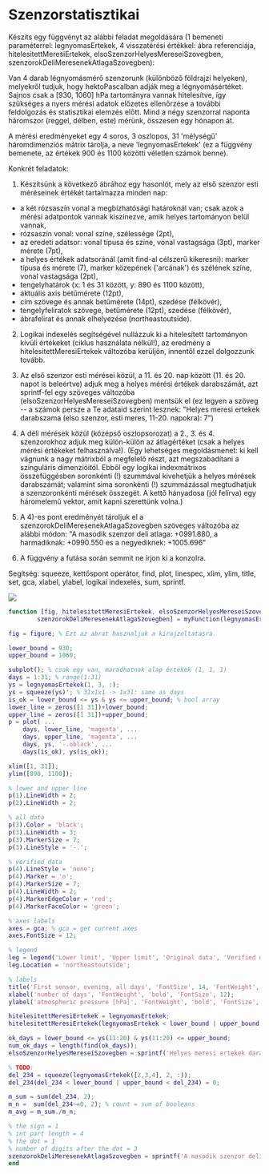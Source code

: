 # Szenzorstatisztikai

Készíts egy függvényt az alábbi feladat megoldására (1 bemeneti paraméterrel: legnyomasErtekek, 4 visszatérési értékkel: ábra referenciája, hitelesitettMeresiErtekek, elsoSzenzorHelyesMereseiSzovegben, szenzorokDeliMeresenekAtlagaSzovegben):

Van 4 darab légnyomásmérő szenzorunk (különböző földrajzi helyeken), melyekről tudjuk, hogy hektoPascalban adják meg a légnyomásértéket. Sajnos csak a \[930, 1060\] hPa tartományra vannak hitelesítve, így szükséges a nyers mérési adatok előzetes ellenőrzése a további feldolgozás és statisztikai elemzés előtt. Mind a négy szenzorral naponta háromszor (reggel, délben, este) mérünk, összesen egy hónapon át.

A mérési eredményeket egy 4 soros, 3 oszlopos, 31 'mélységű' háromdimenziós mátrix tárolja, a neve 'legnyomasErtekek' (ez a függvény bemenete, az értékek 900 és 1100 közötti véletlen számok benne).

Konkrét feladatok:

1) Készítsünk a következő ábrához egy hasonlót, mely az első szenzor esti méréseinek értékét tartalmazza minden nap:

*   a két rózsaszín vonal a megbízhatósági határoknál van; csak azok a mérési adatpontok vannak kiszínezve, amik helyes tartományon belül vannak,
*   rózsaszín vonal: vonal színe, szélessége (2pt),
*   az eredeti adatsor: vonal típusa és színe, vonal vastagsága (3pt), marker mérete (7pt),
*   a helyes értékek adatsoránál (amit find\-al célszerű kikeresni): marker típusa és mérete (7), marker közepének ('arcának') és szélének színe, vonal vastagsága (2pt),
*   tengelyhatárok (x: 1 és 31 között, y: 890 és 1100 között),
*   aktuális axis betűmérete (12pt),
*   cím szövege és annak betűmérete (14pt), szedése (félkövér),
*   tengelyfeliratok szövege, betűmérete (12pt), szedése (félkövér),
*   ábrafelirat és annak elhelyezése (northeastoutside).

2) Logikai indexelés segítségével nullázzuk ki a hitelesített tartományon kívüli értékeket (ciklus használata nélkül!), az eredmény a hitelesitettMeresiErtekek változóba kerüljön, innentől ezzel dolgozzunk tovább.

3) Az első szenzor esti mérései közül, a 11. és 20. nap között (11. és 20. napot is beleértve) adjuk meg a helyes mérési értékek darabszámát, azt sprintf\-fel egy szöveges változóba (elsoSzenzorHelyesMereseiSzovegben) mentsük el (ez legyen a szöveg -- a számok persze a Te adataid szerint lesznek: "Helyes meresi ertekek darabszama (elso szenzor, esti meres, 11-20. napokra): 7")

4) A déli mérések közül (középső oszlopsorozat) a 2., 3. és 4. szenzorokhoz adjuk meg külön-külön az átlagértéket (csak a helyes mérési értékeket felhasználva!). (Egy lehetséges megoldásmenet: ki kell vágnunk a nagy mátrixból a megfelelő részt, azt megszabadítani a szinguláris dimenzióitól. Ebből egy logikai indexmátrixos összefüggésben soronkénti (!) szummával kivehetjük a helyes mérések darabszámát; valamint sima soronkénti (!) szummázással megtudhatjuk a szenzoronkénti mérések összegét. A kettő hányadosa (jól felírva) egy háromelemű vektor, amit kapni szerettünk volna.)

5) A 4)-es pont eredményét tároljuk el a szenzorokDeliMeresenekAtlagaSzovegben szöveges változóba az alábbi módon: "A masodik szenzor deli atlaga: +0991.880, a harmadiknak: +0990.550 es a negyediknek: +1005.696"

6) A függvény a futása során semmit ne írjon ki a konzolra.

Segítség: squeeze, kettőspont operátor, find, plot, linespec, xlim, ylim, title, set, gca, xlabel, ylabel, logikai indexelés, sum, sprintf.

![](https://lcms-files.mathworks.com/content/images/50b219de-2012-4962-9de2-0ee80dce5c3e.jpeg)

```matlab
function [fig, hitelesitettMeresiErtekek, elsoSzenzorHelyesMereseiSzovegben, ...
        szenzorokDeliMeresenekAtlagaSzovegben] = myFunction(legnyomasErtekek)

fig = figure; % Ezt az abrat hasznaljuk a kirajzoltatasra.

lower_bound = 930;
upper_bound = 1060;

subplot(); % csak egy van, maradhatnak alap értékek (1, 1, 1)
days = 1:31; % range(1:31)
ys = legnyomasErtekek(1, 3, :);
ys = squeeze(ys)'; % 31x1x1 -> 1x31: same as days
is_ok = lower_bound <= ys & ys <= upper_bound; % bool array
lower_line = zeros([1 31])+lower_bound;
upper_line = zeros([1 31])+upper_bound;
p = plot( ...
    days, lower_line, 'magenta', ...
    days, upper_line, 'magenta', ...
    days, ys, '-.oblack', ...
    days(is_ok), ys(is_ok));

xlim([1, 31]);
ylim([890, 1100]);

% lower and upper line
p(1).LineWidth = 2;
p(2).LineWidth = 2;

% all data
p(3).Color = 'black';
p(3).LineWidth = 3;
p(3).MarkerSize = 7;
p(3).LineStyle = '-.';

% verified data
p(4).LineStyle = 'none';
p(4).Marker = 'o';
p(4).MarkerSize = 7;
p(4).LineWidth = 2;
p(4).MarkerEdgeColor = 'red';
p(4).MarkerFaceColor = 'green';

% axes labels
axes = gca; % gca = get current axes
axes.FontSize = 12;

% legend
leg = legend('Lower limit', 'Upper limit', 'Original data', 'Verified data');
leg.Location = 'northeastoutside';

% labels
title('First sensor, evening, all days', 'FontSize', 14, 'FontWeight', 'bold');
xlabel('number of days', 'FontWeight', 'bold', 'FontSize', 12);
ylabel('atmospheric pressure [hPa]', 'FontWeight', 'bold', 'FontSize', 12);

hitelesitettMeresiErtekek = legnyomasErtekek;
hitelesitettMeresiErtekek(legnyomasErtekek < lower_bound | upper_bound < legnyomasErtekek) = 0;

ok_days = lower_bound <= ys(11:20) & ys(11:20) <= upper_bound;
num_ok_days = length(find(ok_days));
elsoSzenzorHelyesMereseiSzovegben = sprintf('Helyes meresi ertekek darabszama (elso szenzor, esti meres, 11-20. napokra): %d', num_ok_days);

% TODO:
del_234 = squeeze(legnyomasErtekek([2,3,4], 2, :));
del_234(del_234 < lower_bound | upper_bound < del_234) = 0;

m_sum = sum(del_234, 2);
m_n =  sum(del_234~=0, 2); % count = sum of booleans
m_avg = m_sum./m_n;

% the sign = 1
% int part length = 4
% the dot = 1
% number of digits after the dot = 3
szenzorokDeliMeresenekAtlagaSzovegben = sprintf('A masodik szenzor deli atlaga: %+09.3f, a harmadiknak: %+09.3f es a negyediknek: %+09.3f', m_avg);
end
```
